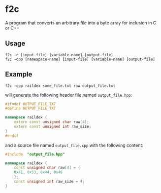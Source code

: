 # f2c
A program that converts an arbitrary file into a byte array for inclusion in C or C++


## Usage
```
f2c -c [input-file] [variable-name] [output-file]
f2c -cpp [namespace-name] [input-file] [variable-name] [output-file]
```

## Example
```
f2c -cpp raildex some_file.txt raw output_file.txt
```
will generate the following header file named `output_file.hpp`:
```cpp
#ifndef OUTPUT_FILE_TXT
#define OUTPUT_FILE_TXT

namespace raildex {
	extern const unsigned char raw[4];
	extern const unsigned int raw_size;
}
#endif
```
and a source file named `output_file.cpp` with the following content:
```cpp
#include  "output_file.hpp"

namespace raildex {
	const unsigned char raw[4] = {
	0x41, 0x53, 0x44, 0x46
	};
	const unsigned int raw_size = 4;
}
```